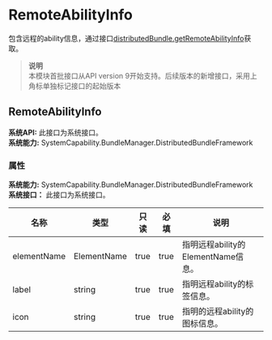 # RemoteAbilityInfo    
包含远程的ability信息，通过接口[distributedBundle.getRemoteAbilityInfo](js-apis-distributedBundleManager.md#distributedbundlegetremoteabilityinfo)获取。  
> **说明**   
>本模块首批接口从API version 9开始支持。后续版本的新增接口，采用上角标单独标记接口的起始版本  
    
## RemoteAbilityInfo  
 **系统API:**  此接口为系统接口。  
 **系统能力:**  SystemCapability.BundleManager.DistributedBundleFramework    
### 属性    
 **系统能力:**  SystemCapability.BundleManager.DistributedBundleFramework    
 **系统接口：** 此接口为系统接口。    
    
| 名称 | 类型 | 只读 | 必填 | 说明 |  
| --------| --------| --------| --------| --------|  
| elementName | ElementName | true | true | 指明远程ability的ElementName信息。 |  
| label | string | true | true | 指明远程ability的标签信息。 |  
| icon | string | true | true | 指明的远程ability的图标信息。 |  
